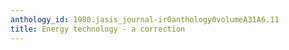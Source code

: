 ```yaml
---
anthology_id: 1980.jasis_journal-ir0anthology0volumeA31A6.11
title: Energy technology - a correction
---
```

